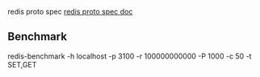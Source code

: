 redis proto spec
[redis proto spec doc](https://redis.io/docs/latest/develop/reference/protocol-spec/)


## Benchmark
redis-benchmark -h localhost -p 3100 -r 100000000000 -P 1000 -c 50 -t SET,GET
